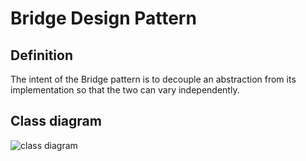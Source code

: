 # Bridge Design Pattern
## Definition
The intent of the Bridge pattern is to decouple an abstraction from its implementation so that the two can vary independently.

## Class diagram
![class diagram](http://www.design-patterns-stories.com/assets/img/uml/bridge.png "Bridge Design Pattern")